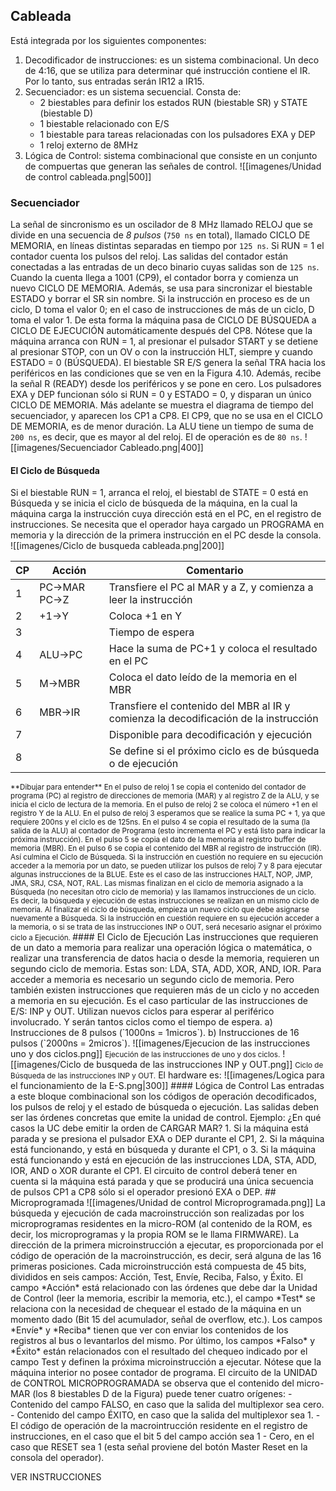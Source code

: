 ## Cableada
Está integrada por los siguientes componentes:
1. Decodificador de instrucciones: es un sistema combinacional. Un deco de 4:16, que se utiliza para determinar qué instrucción contiene el IR. Por lo tanto, sus entradas serán IR12 a IR15.
2. Secuenciador: es un sistema secuencial. Consta de: 
	- 2 biestables para definir los estados RUN (biestable SR) y STATE (biestable D)
	- 1 biestable relacionado con E/S
	- 1 biestable para tareas relacionadas con los pulsadores EXA y DEP
	- 1 reloj externo de 8MHz
3. Lógica de Control: sistema combinacional que consiste en un conjunto de compuertas que generan las señales de control.
![[imagenes/Unidad de control cableada.png|500]]
### Secuenciador
La señal de sincronismo es un oscilador de 8 MHz llamado RELOJ que se divide en una secuencia de *8 pulsos* (`750 ns` en total), llamado CICLO DE MEMORIA, en líneas distintas separadas en tiempo por `125 ns`.
Si RUN = 1 el contador cuenta los pulsos del reloj. Las salidas del contador están conectadas a las entradas de un deco binario cuyas salidas son de `125 ns`.
Cuando la cuenta llega a 1001 (CP9), el contador borra y comienza un nuevo CICLO DE MEMORIA. Además, se usa para sincronizar el biestable ESTADO y borrar el SR sin nombre. Si la instrucción en proceso es de un ciclo, D toma el valor 0; en el caso de instrucciones de más de un ciclo, D toma el valor 1. De esta forma la máquina pasa de CICLO DE BÚSQUEDA a CICLO DE EJECUCIÓN automáticamente después del CP8.
Nótese que la máquina arranca con RUN = 1, al presionar el pulsador START y se detiene al presionar STOP, con un OV o con la instrucción HLT, siempre y cuando ESTADO = 0 (BÚSQUEDA).
El biestable SR E/S genera la señal TRA hacia los periféricos en las condiciones que se ven en la Figura 4.10. Además, recibe la señal R (READY) desde los periféricos y se pone en cero.
Los pulsadores EXA y DEP funcionan sólo si RUN = 0 y ESTADO = 0, y disparan un único CICLO DE MEMORIA. Más adelante se muestra el diagrama de tiempo del secuenciador, y aparecen los CP1 a CP8. El CP9, que no se usa en el CICLO DE MEMORIA, es de menor duración.
La ALU tiene un tiempo de suma de `200 ns`, es decir, que es mayor al del reloj. El de operación es de `80 ns`.
![[imagenes/Secuenciador Cableado.png|400]]
#### El Ciclo de Búsqueda
Si el biestable RUN = 1, arranca el reloj, el biestabl de STATE = 0 está en Búsqueda y se inicia el ciclo de búsqueda de la máquina, en la cual la máquina carga la instrucción cuya dirección está en el PC, en el registro de instrucciones. Se necesita que el operador haya cargado un PROGRAMA en memoria y la dirección de la primera instrucción en el PC desde la consola.
![[imagenes/Ciclo de busqueda cableada.png|200]]

| CP  | Acción       | Comentario                                                                           |
| --- | ------------ | ------------------------------------------------------------------------------------ |
| 1   | PC→MAR  PC→Z | Transfiere el PC al MAR y a Z, y comienza a leer la instrucción                      |
| 2   | +1→Y         | Coloca +1 en Y                                                                       |
| 3   |              | Tiempo de espera                                                                     |
| 4   | ALU→PC       | Hace la suma de PC+1 y coloca el resultado en el PC                                  |
| 5   | M→MBR        | Coloca el dato leído de la memoria en el MBR                                         |
| 6   | MBR→IR       | Transfiere el contenido del MBR al IR y comienza la decodificación de la instrucción |
| 7   |              | Disponible para decodificación y ejecución                                           |
| 8   |              | Se define si el próximo ciclo es de búsqueda o de ejecución                          |
<small>
**Dibujar para entender**
En el pulso de reloj 1 se copia el contenido del contador de programa (PC) al registro de direcciones de memoria (MAR) y al registro Z de la ALU, y se inicia el ciclo de lectura de la memoria. En el pulso de reloj 2 se coloca el número +1 en el registro Y de la ALU. En el pulso de reloj 3 esperamos que se realice la suma PC + 1, ya que requiere 200ns y el ciclo es de 125ns. En el pulso 4 se copia el resultado de la suma (la salida de la ALU) al contador de Programa (esto incrementa el PC y está listo para indicar la próxima instrucción). En el pulso 5 se copia el dato de la memoria al registro buffer de memoria (MBR). En el pulso 6 se copia el contenido del MBR al registro de instrucción (IR). Así culmina el Ciclo de Búsqueda.
Si la instrucción en cuestión no requiere en su ejecución acceder a la memoria por un dato, se pueden utilizar los pulsos de reloj 7 y 8 para ejecutar algunas instrucciones de la BLUE. Este es el caso de las instrucciones HALT, NOP, JMP, JMA, SRJ, CSA, NOT, RAL. Las mismas finalizan en el ciclo de memoria asignado a la Búsqueda (no necesitan otro ciclo de memoria) y las llamamos instrucciones de un ciclo. Es decir, la búsqueda y ejecución de estas instrucciones se realizan en un mismo ciclo de memoria. Al finalizar el ciclo de búsqueda, empieza un nuevo ciclo que debe asignarse nuevamente a Búsqueda.
Si la instrucción en cuestión requiere en su ejecución acceder a la memoria, o si se trata de las instrucciones INP o OUT, será necesario asignar el próximo ciclo a Ejecución.
</small>
#### El Ciclo de Ejecución
Las instrucciones que requieren de un dato a memoria para realizar una operación lógica o matemática, o realizar una transferencia de datos hacia o desde la memoria, requieren un segundo ciclo de memoria. Estas son: LDA, STA, ADD, XOR, AND, IOR. Para acceder a memoria es necesario un segundo ciclo de memoria.
Pero también existen instrucciones que requieren más de un ciclo y no acceden a memoria en su ejecución. Es el caso particular de las instrucciones de E/S: INP y OUT. Utilizan nuevos ciclos para esperar al periférico involucrado. Y serán tantos ciclos como el tiempo de espera.
a) Instrucciones de 8 pulsos (`1000ns = 1micros`).
b) Instrucciones de 16 pulsos (`2000ns = 2micros`).
![[imagenes/Ejecucion de las instrucciones uno y dos ciclos.png]]
<small>Ejecución de las instrucciones de uno y dos ciclos.</small>
![[imagenes/Ciclo de busqueda de las instrucciones INP y OUT.png]]
<small>Ciclo de Búsqueda de las instrucciones INP y OUT.</small>
El hardware es:
![[imagenes/Logica para el funcionamiento de la E-S.png|300]]
#### Lógica de Control
Las entradas a este bloque combinacional son los códigos de operación decodificados, los pulsos de reloj y el estado de búsqueda o ejecución. Las salidas deben ser las órdenes concretas que emite la unidad de control.
Ejemplo: ¿En qué casos la UC debe emitir la orden de CARGAR MAR?
1. Si la máquina está parada y se presiona el pulsador EXA o DEP durante el CP1,
2. Si la máquina está funcionando, y está en búsqueda y durante el CP1, o
3. Si la máquina está funcionando y está en ejecución de las instrucciones LDA, STA, ADD, IOR, AND o XOR durante el CP1.
El circuito de control deberá tener en cuenta si la máquina está parada y que se producirá una única secuencia de pulsos CP1 a CP8 sólo si el operador presionó EXA o DEP.
## Microprogramada
![[imagenes/Unidad de control Microprogramada.png]]
La búsqueda y ejecución de cada macroinstrucción son realizadas por los microprogramas residentes en la micro-ROM (al contenido de la ROM, es decir, los microprogramas y la propia ROM se le llama FIRMWARE). La dirección de la primera microinstrucción a ejecutar, es proporcionada por el código de operación de la macroinstrucción, es decir, será alguna de las 16 primeras posiciones.
Cada microinstrucción está compuesta de 45 bits, divididos en seis campos: Acción, Test, Envíe, Reciba, Falso, y Éxito.
El campo *Acción* está relacionado con las órdenes que debe dar la Unidad de Control (leer la memoria, escribir la memoria, etc.), el campo *Test* se relaciona con la necesidad de chequear el estado de la máquina en un momento dado (Bit 15 del acumulador, señal de overflow, etc.). Los campos *Envíe* y *Reciba* tienen que ver con enviar los contenidos de los registros al bus o levantarlos del mismo. Por último, los campos *Falso* y *Éxito* están relacionados con el resultado del chequeo indicado por el campo Test y definen la próxima microinstrucción a ejecutar. Nótese que la máquina interior no posee contador de programa.
El circuito de la UNIDAD de CONTROL MICROPROGRAMADA se observa que el contenido del micro-MAR (los 8 biestables D de la Figura) puede tener cuatro orígenes: 
- Contenido del campo FALSO, en caso que la salida del multiplexor sea cero. 
- Contenido del campo ÉXITO, en caso que la salida del multiplexor sea 1. 
- El código de operación de la macrointrucción residente en el registro de instrucciones, en el caso que el bit 5 del campo acción sea 1 
- Cero, en el caso que RESET sea 1 (esta señal proviene del botón Master Reset en la consola del operador).

VER INSTRUCCIONES